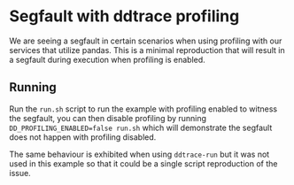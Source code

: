# Segfault with ddtrace profiling

We are seeing a segfault in certain scenarios when using profiling with our services that utilize pandas. This is a minimal reproduction that will result in a segfault during execution when profiling is enabled.

## Running

Run the `run.sh` script to run the example with profiling enabled to witness the segfault, you can then disable profiling by running `DD_PROFILING_ENABLED=false run.sh` which will demonstrate the segfault does not happen with profiling disabled.

The same behaviour is exhibited when using `ddtrace-run` but it was not used in this example so that it could be a single script reproduction of the issue.
